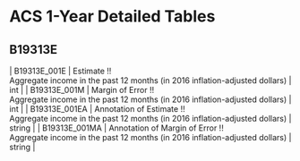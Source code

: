 # ACS 1-Year Detailed Tables

## B19313E

| B19313E_001E | Estimate !!<br>Aggregate income in the past 12 months (in 2016 inflation-adjusted dollars) | int |
| B19313E_001M | Margin of Error !!<br>Aggregate income in the past 12 months (in 2016 inflation-adjusted dollars) | int |
| B19313E_001EA | Annotation of Estimate !!<br>Aggregate income in the past 12 months (in 2016 inflation-adjusted dollars) | string |
| B19313E_001MA | Annotation of Margin of Error !!<br>Aggregate income in the past 12 months (in 2016 inflation-adjusted dollars) | string |

